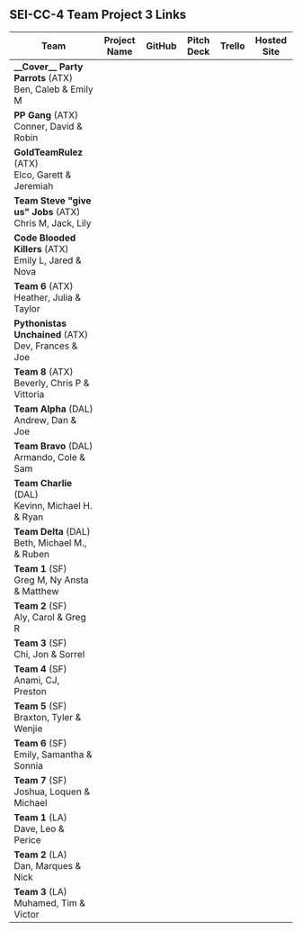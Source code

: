## SEI-CC-4 Team Project 3 Links

| Team | Project Name | GitHub | Pitch Deck | Trello | Hosted Site |
|---|:---:|:---:|:---:|:---:|:---:|
| **\_\_Cover\_\_ Party Parrots** (ATX)<br>Ben, Caleb & Emily M |  |  |  |  |  |
| **PP Gang** (ATX)<br>Conner, David & Robin |  |  |  |  |  |
| **GoldTeamRulez** (ATX)<br>Elco, Garett & Jeremiah |  |  |  |  |  |
| **Team Steve "give us" Jobs** (ATX)<br>Chris M, Jack, Lily |  |  |  |  |  |
| **Code Blooded Killers** (ATX)<br>Emily L, Jared & Nova |  |  |  |  |  |
| **Team 6** (ATX)<br>Heather, Julia & Taylor |  |  |  |  |  |
| **Pythonistas Unchained** (ATX)<br>Dev, Frances & Joe |  |  |  |  |  |
| **Team 8** (ATX)<br>Beverly, Chris P & Vittoria |  |  |  |  |  |
| **Team Alpha** (DAL)<br>Andrew, Dan & Joe |  |  |  |  |  |
| **Team Bravo** (DAL)<br>Armando, Cole & Sam |  |  |  |  |  |
| **Team Charlie** (DAL)<br>Kevinn, Michael H. &  Ryan |  |  |  |  |  |
| **Team Delta** (DAL)<br>Beth, Michael M., & Ruben |  |  |  |  |  |
| **Team 1** (SF)<br>Greg M, Ny Ansta & Matthew |  |  |  |  |  |
| **Team 2** (SF)<br>Aly, Carol & Greg R |  |  |  |  |  |
| **Team 3** (SF)<br>Chi, Jon & Sorrel |  |  |  |  |  |
| **Team 4** (SF)<br>Anami, CJ, Preston |  |  |  |  |  |
| **Team 5** (SF)<br>Braxton, Tyler & Wenjie |  |  |  |  |  |
| **Team 6** (SF)<br>Emily, Samantha & Sonnia |  |  |  |  |  |
| **Team 7** (SF)<br>Joshua, Loquen & Michael |  |  |  |  |  |
| **Team 1** (LA)<br>Dave, Leo & Perice |  |  |  |  |  |
| **Team 2** (LA)<br>Dan, Marques & Nick |  |  |  |  |  |
| **Team 3** (LA)<br>Muhamed, Tim & Victor |  |  |  |  |  |

